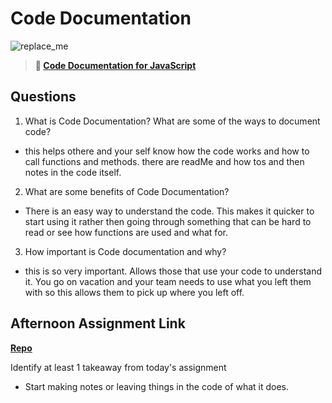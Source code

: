 # Code Documentation

![replace_me](https://codeworks.blob.core.windows.net/public/assets/img/illustrations/placeholder.svg)

> **📖 [Code Documentation for JavaScript](https://codeworksacademy.com/fs-student-guide/resources/wk7/02-JSDocs)**

## Questions

1. What is Code Documentation? What are some of the ways to document code?
- this helps othere and your self know how the code works and how to call functions and methods. there are readMe and how tos and then notes in the code itself.
2. What are some benefits of Code Documentation?
- There is an easy way to understand the code. This makes it quicker to start using it rather then going through something that can be hard to read or see how functions are used and what for.
3. How important is Code documentation and why?
- this is so very important. Allows those that use your code to understand it. You go on vacation and your team needs to use what you left them with so this allows them to pick up where you left off.
## Afternoon Assignment Link

**[Repo](https://github.com/laxmeyers/towerCheckpoint)**

Identify at least 1 takeaway from today's assignment
- Start making notes or leaving things in the code of what it does.